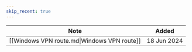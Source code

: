 ```yaml
---
skip_recent: true
---
```

| Note                                        | Added       |
| ------------------------------------------- | ----------- |
| [[Windows VPN route.md\|Windows VPN route]] | 18 Jun 2024 |
